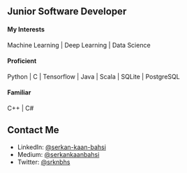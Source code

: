 ## Junior Software Developer
#### My Interests
Machine Learning | Deep Learning | Data Science
#### Proficient
Python | C | Tensorflow | Java | Scala | SQLite | PostgreSQL
#### Familiar
C++ | C#
## Contact Me
- LinkedIn: [@serkan-kaan-bahsi](https://www.linkedin.com/in/serkan-kaan-bahsi/)
- Medium:   [@serkankaanbahsi](https://medium.com/@srknbhs)
- Twitter:  [@srknbhs](https://twitter.com/SerkanKaanBahsi)
